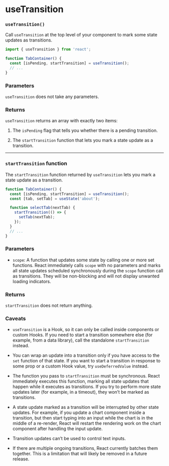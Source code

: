 # useTransition

### `useTransition()`

Call `useTransition` at the top level of your component to mark some state updates as transitions.

``` jsx
import { useTransition } from 'react';

function TabContainer() {
  const [isPending, startTransition] = useTransition();
  // ...
}
```

### Parameters

`useTransition` does not take any parameters.

### Returns

`useTransition` returns an array with exactly two items:

1. The `isPending` flag that tells you whether there is a pending transition.

2. The `startTransition` function that lets you mark a state update as a transition.

***

### `startTransition` function

The `startTransition` function returned by `useTransition` lets you mark a state update as a transition.

``` jsx
function TabContainer() {
  const [isPending, startTransition] = useTransition();
  const [tab, setTab] = useState('about');

  function selectTab(nextTab) {
    startTransition(() => {
      setTab(nextTab);
    });
  }
  // ...
}
```

### Parameters

* `scope`: A function that updates some state by calling one or more set functions. React immediately calls `scope` with no parameters and marks all state updates scheduled synchronously during the `scope` function call as transitions. They will be non-blocking and will not display unwanted loading indicators.

### Returns

`startTransition` does not return anything.

### Caveats

* `useTransition` is a Hook, so it can only be called inside components or custom Hooks. If you need to start a transition somewhere else (for example, from a data library), call the standalone `startTransition` instead.

* You can wrap an update into a transition only if you have access to the `set` function of that state. If you want to start a transition in response to some prop or a custom Hook value, try `useDeferredValue` instead.

* The function you pass to `startTransition` must be synchronous. React immediately executes this function, marking all state updates that happen while it executes as transitions. If you try to perform more state updates later (for example, in a timeout), they won’t be marked as transitions.

* A state update marked as a transition will be interrupted by other state updates. For example, if you update a chart component inside a transition, but then start typing into an input while the chart is in the middle of a re-render, React will restart the rendering work on the chart component after handling the input update.

* Transition updates can’t be used to control text inputs.

* If there are multiple ongoing transitions, React currently batches them together. This is a limitation that will likely be removed in a future release.
